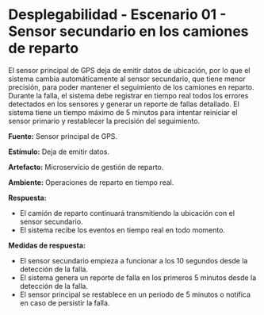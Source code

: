 # Desplegabilidad - Escenario 01 - Sensor secundario en los camiones de reparto

El sensor principal de GPS deja de emitir datos de ubicación, por lo que el sistema cambia automáticamente al sensor secundario, que tiene menor precisión, para poder mantener el seguimiento de los camiones en reparto. Durante la falla, el sistema debe registrar en tiempo real todos los errores detectados en los sensores y generar un reporte de fallas detallado. El sistema tiene un tiempo máximo de 5 minutos para intentar reiniciar el sensor primario y restablecer la precisión del seguimiento.

**Fuente:** Sensor principal de GPS.

**Estímulo:** Deja de emitir datos.

**Artefacto:** Microservicio de gestión de reparto.

**Ambiente:** Operaciones de reparto en tiempo real.

**Respuesta:**
- El camión de reparto continuará transmitiendo la ubicación con el sensor secundario.
- El sistema recibe los eventos en tiempo real en todo momento.

**Medidas de respuesta:**
- El sensor secundario empieza a funcionar a los 10 segundos desde la detección de la falla.
- El sistema genera un reporte de falla en los primeros 5 minutos desde la detección de la falla.
- El sensor principal se restablece en un periodo de 5 minutos o notifica en caso de persistir la falla.
